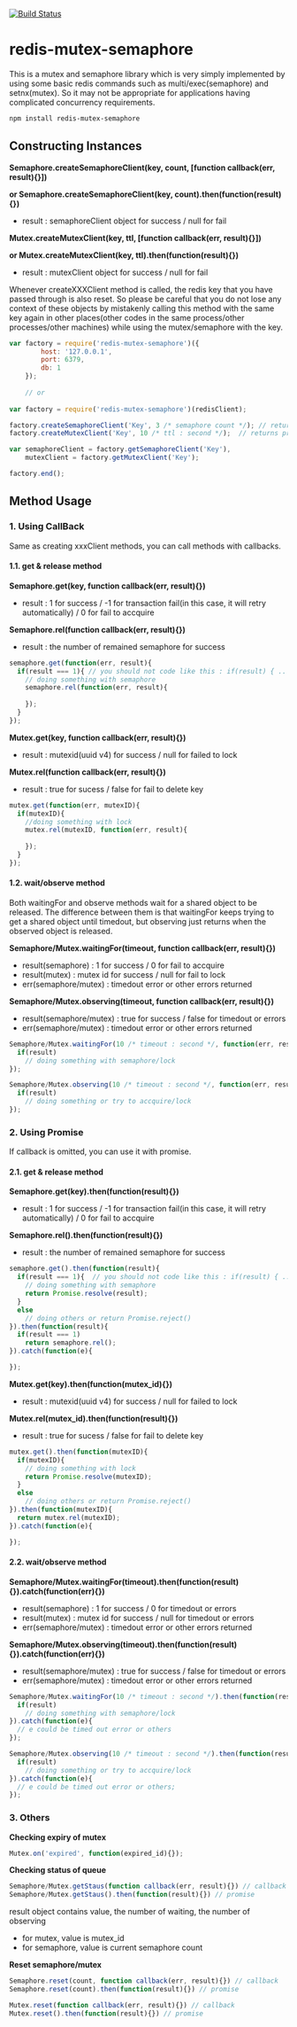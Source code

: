 
[![Build Status](https://travis-ci.org/loolaz/redis-mutex-semaphore.svg?branch=master)](https://travis-ci.org/loolaz/redis-mutex-semaphore)

# redis-mutex-semaphore
This is a mutex and semaphore library which is very simply implemented by using some basic redis commands such as multi/exec(semaphore) and setnx(mutex). So it may not be appropriate for applications having complicated concurrency requirements.

```sh
npm install redis-mutex-semaphore
```

## Constructing Instances

**Semaphore.createSemaphoreClient(key, count, [function callback(err, result){}])**

**or Semaphore.createSemaphoreClient(key, count).then(function(result){})**
- result : semaphoreClient object for success / null for fail

**Mutex.createMutexClient(key, ttl, [function callback(err, result){}])**

**or Mutex.createMutexClient(key, ttl).then(function(result){})**

- result : mutexClient object for success / null for fail

Whenever createXXXClient method is called, the redis key that you have passed through is also reset. So please be careful that you do not lose any context of these objects by mistakenly calling this method with the same key again in other places(other codes in the same process/other processes/other machines) while using the mutex/semaphore with the key.

```js
var factory = require('redis-mutex-semaphore')({
  		host: '127.0.0.1',
  		port: 6379,
  		db: 1
  	});
  	
  	// or
  
var factory = require('redis-mutex-semaphore')(redisClient);	

factory.createSemaphoreClient('Key', 3 /* semaphore count */); // returns promise if callback is omitted
factory.createMutexClient('Key', 10 /* ttl : second */);  // returns promise if callback is omitted

var semaphoreClient = factory.getSemaphoreClient('Key'),
    mutexClient = factory.getMutexClient('Key');

factory.end(); 
```

## Method Usage

### 1. Using CallBack

Same as creating xxxClient methods, you can call methods with callbacks.

#### 1.1. get & release method

**Semaphore.get(key, function callback(err, result){})**
 - result : 1 for success / -1 for transaction fail(in this case, it will retry automatically) / 0 for fail to accquire
 
**Semaphore.rel(function callback(err, result){})**
 - result : the number of remained semaphore for success

```js
semaphore.get(function(err, result){
  if(result === 1){ // you should not code like this : if(result) { .. }
    // doing something with semaphore
    semaphore.rel(function(err, result){
  
    });
  }
});
```

**Mutex.get(key, function callback(err, result){})**
 - result : mutexid(uuid v4) for success / null for failed to lock
 
**Mutex.rel(function callback(err, result){})**
 - result : true for sucess / false for fail to delete key

```js
mutex.get(function(err, mutexID){
  if(mutexID){
    //doing something with lock
    mutex.rel(mutexID, function(err, result){
  
    });
  }
});
```

#### 1.2. wait/observe method

Both waitingFor and observe methods wait for a shared object to be released.
The difference between them is that waitingFor keeps trying to get a shared object until timedout, but observing just returns when the observed object is released.

**Semaphore/Mutex.waitingFor(timeout, function callback(err, result){})**
 - result(semaphore) : 1 for success / 0 for fail to accquire
 - result(mutex) : mutex id for success / null for fail to lock
 - err(semaphore/mutex) : timedout error or other errors returned
 
**Semaphore/Mutex.observing(timeout, function callback(err, result){})**
 - result(semaphore/mutex) : true for success / false for timedout or errors 
 - err(semaphore/mutex) : timedout error or other errors returned
 
```js
Semaphore/Mutex.waitingFor(10 /* timeout : second */, function(err, result){
  if(result)
    // doing something with semaphore/lock
});

Semaphore/Mutex.observing(10 /* timeout : second */, function(err, result){
  if(result)
    // doing something or try to accquire/lock
});

```

### 2. Using Promise

If callback is omitted, you can use it with promise.

#### 2.1. get & release method 

**Semaphore.get(key).then(function(result){})**
 - result : 1 for success / -1 for transaction fail(in this case, it will retry automatically) / 0 for fail to accquire
 
**Semaphore.rel().then(function(result){})**
 - result : the number of remained semaphore for success
 
```js
semaphore.get().then(function(result){
  if(result === 1){  // you should not code like this : if(result) { .. }
    // doing something with semaphore
    return Promise.resolve(result);
  }
  else
    // doing others or return Promise.reject()
}).then(function(result){
  if(result === 1)
    return semaphore.rel();
}).catch(function(e){

});
```

**Mutex.get(key).then(function(mutex_id){})**
 - result : mutexid(uuid v4) for success / null for failed to lock
 
**Mutex.rel(mutex_id).then(function(result){})**
 - result : true for sucess / false for fail to delete key
 
```js
mutex.get().then(function(mutexID){
  if(mutexID){
    // doing something with lock
    return Promise.resolve(mutexID);
  }
  else
    // doing others or return Promise.reject()
}).then(function(mutexID){
  return mutex.rel(mutexID);
}).catch(function(e){

});
```

#### 2.2. wait/observe method

**Semaphore/Mutex.waitingFor(timeout).then(function(result){}).catch(function(err){})**
 - result(semaphore) : 1 for success / 0 for timedout or errors 
 - result(mutex) : mutex id for success / null for timedout or errors 
 - err(semaphore/mutex) : timedout error or other errors returned

**Semaphore/Mutex.observing(timeout).then(function(result){}).catch(function(err){})**
 - result(semaphore/mutex) : true for success / false for timedout or errors 
 - err(semaphore/mutex) : timedout error or other errors returned

```js
Semaphore/Mutex.waitingFor(10 /* timeout : second */).then(function(result){
  if(result)
    // doing something with semaphore/lock
}).catch(function(e){
  // e could be timed out error or others
});

Semaphore/Mutex.observing(10 /* timeout : second */).then(function(result){
  if(result)
    // doing something or try to accquire/lock
}).catch(function(e){
  // e could be timed out error or others;
});
```

### 3. Others

**Checking expiry of mutex**

```js
Mutex.on('expired', function(expired_id){});
```

**Checking status of queue**

```js
Semaphore/Mutex.getStaus(function callback(err, result){}) // callback
Semaphore/Mutex.getStaus().then(function(result){}) // promise
```

result object contains value, the number of waiting, the number of observing
- for mutex, value is mutex_id
- for semaphore, value is current semaphore count

**Reset semaphore/mutex**

```js
Semaphore.reset(count, function callback(err, result){}) // callback
Semaphore.reset(count).then(function(result){}) // promise

Mutex.reset(function callback(err, result){}) // callback
Mutex.reset().then(function(result){}) // promise
```
